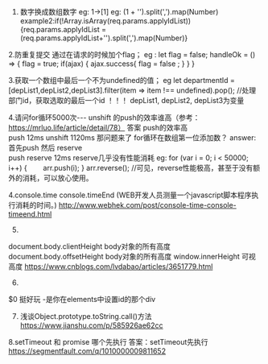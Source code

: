 1. 数字换成数组数字 eg:  1->[1]
eg:  (1 + '').split(',').map(Number)
example2:if(!Array.isArray(req.params.applyIdList)) {req.params.applyIdList = (req.params.applyIdList+'').split(',').map(Number)} 

2.防重复提交
通过在请求的时候加个flag；
eg : 
let flag = false;
handleOk = () => {
	flag = true;
	if(ajax) {
		ajax.success{
			flag = false ;
		}
	}
} 

3.获取一个数组中最后一个不为undefined的值；
eg let departmentId = [depList1,depList2,depList3].filter(item => item !== undefined).pop(); //处理部门id，获取选取的最后一个id
！！！ depList1, depList2, depList3为变量

4.请问for循环5000次--- unshift 的push的效率谁高（参考：https://mrluo.life/article/detail/78）
答案  push的效率高   
push  12ms
unshift 1120ms
那问题来了   for循环在数组第一位添加数？
answer:
首先push  然后 reserve   
push reserve  12ms   reserve几乎没有性能消耗
eg:
for (var i = 0; i < 50000; i++) {
　　arr.push(i);
}
arr.reverse(); //可见，reverse性能极高，甚至于没有额外的消耗，可以放心使用。

4.console.time console.timeEnd (WEB开发人员测量一个javascript脚本程序执行消耗的时间。)
http://www.webhek.com/post/console-time-console-timeend.html

5.
document.body.clientHeight  body对象的所有高度
document.body.offsetHeight  body对象的所有高度
window.innerHeight   可视高度
https://www.cnblogs.com/lvdabao/articles/3651779.html

6.
$0 挺好玩 -是你在elements中设置id的那个div

7. 浅谈Object.prototype.toString.call()方法
https://www.jianshu.com/p/585926ae62cc

8.setTimeout 和  promise 哪个先执行  答案：setTimeout先执行
https://segmentfault.com/q/1010000009811652